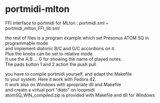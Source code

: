 # portmidi-mlton
FFI interface to portmidi for MLton : <cr>
portmidi.sml + portmidi_mlton_FFI_lib.sml

the rest of files is a program example which set Presonus ATOM SQ in programmable mode <br>
and implement diatonic B/C and G/C accordions on it.<br>
Plus the knobs can be set to relative mode. <br>
It use the A,B ... G for showing the name of played notes.<br>
The pads button 1 and 2 action the push pull<br>

you have to compile portmidi yourself, and adapt the Makefile<br>
to your system. Here it work with Fedora 42.<br>
It work also on Windows with apropriate dll and Makefile<br>
and create a virtual port "diato" on loopmidi<br>
atomSQ_WIN_compiled.zip is provided with Makefile and dll for Windows


